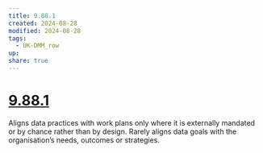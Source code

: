 ```yaml
---
title: 9.88.1
created: 2024-08-28
modified: 2024-08-28
tags:
  - UK-DMM_row
up: 
share: true
---
```

# [9.88.1](9.88.1.md)

Aligns data practices with work plans only where it is externally mandated or by chance rather than by design. Rarely aligns data goals with the organisation’s needs, outcomes or strategies.
